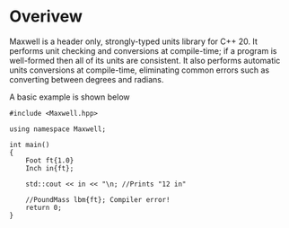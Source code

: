 # Overivew 
Maxwell is a header only, strongly-typed units library for C++ 20. It performs unit checking and conversions at compile-time; if a program is well-formed then all of its units are consistent. It also performs automatic units conversions at compile-time, eliminating common errors such as converting between degrees and radians. 

A basic example is shown below
```
#include <Maxwell.hpp>

using namespace Maxwell;

int main()
{
    Foot ft{1.0}
    Inch in{ft};

    std::cout << in << "\n; //Prints "12 in"

    //PoundMass lbm{ft}; Compiler error!
    return 0;
}
```